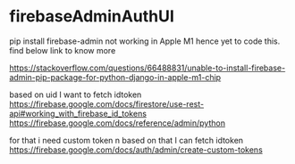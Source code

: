 # firebaseAdminAuthUI

pip install firebase-admin not working in Apple M1 hence yet to code this. find below link to know more

https://stackoverflow.com/questions/66488831/unable-to-install-firebase-admin-pip-package-for-python-django-in-apple-m1-chip


based on uid I want to fetch idtoken
https://firebase.google.com/docs/firestore/use-rest-api#working_with_firebase_id_tokens
https://firebase.google.com/docs/reference/admin/python

for that i need custom token n based on that I can fetch idtoken
https://firebase.google.com/docs/auth/admin/create-custom-tokens